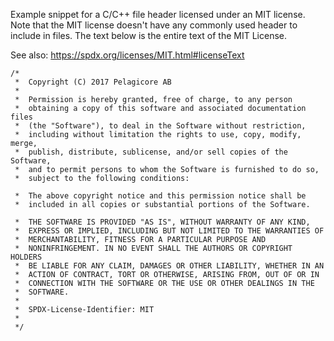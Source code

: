   Example snippet for a C/C++ file header licensed under an MIT
   license. Note that the MIT license doesn't have any commonly used
   header to include in files. The text below is the entire text of the
   MIT License.

   See also: https://spdx.org/licenses/MIT.html#licenseText

```
/*
 *  Copyright (C) 2017 Pelagicore AB
 *
 *  Permission is hereby granted, free of charge, to any person
 *  obtaining a copy of this software and associated documentation files
 *  (the "Software"), to deal in the Software without restriction,
 *  including without limitation the rights to use, copy, modify, merge,
 *  publish, distribute, sublicense, and/or sell copies of the Software,
 *  and to permit persons to whom the Software is furnished to do so,
 *  subject to the following conditions:

 *  The above copyright notice and this permission notice shall be
 *  included in all copies or substantial portions of the Software.

 *  THE SOFTWARE IS PROVIDED "AS IS", WITHOUT WARRANTY OF ANY KIND,
 *  EXPRESS OR IMPLIED, INCLUDING BUT NOT LIMITED TO THE WARRANTIES OF
 *  MERCHANTABILITY, FITNESS FOR A PARTICULAR PURPOSE AND
 *  NONINFRINGEMENT. IN NO EVENT SHALL THE AUTHORS OR COPYRIGHT HOLDERS
 *  BE LIABLE FOR ANY CLAIM, DAMAGES OR OTHER LIABILITY, WHETHER IN AN
 *  ACTION OF CONTRACT, TORT OR OTHERWISE, ARISING FROM, OUT OF OR IN
 *  CONNECTION WITH THE SOFTWARE OR THE USE OR OTHER DEALINGS IN THE
 *  SOFTWARE.
 *
 *  SPDX-License-Identifier: MIT
 *
 */
 ```				
